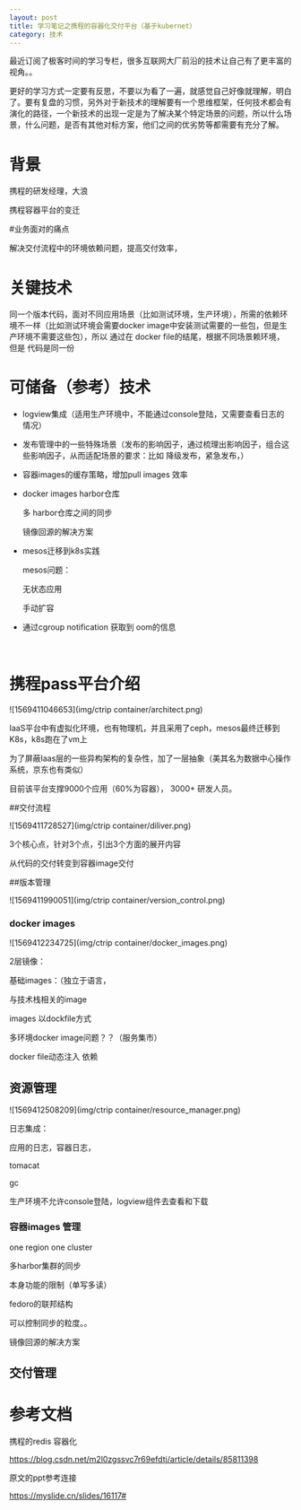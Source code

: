 ```yaml
---
layout: post
title: 学习笔记之携程的容器化交付平台（基于kubernet）
category: 技术
---
```




最近订阅了极客时间的学习专栏，很多互联网大厂前沿的技术让自己有了更丰富的视角。。



更好的学习方式一定要有反思，不要以为看了一遍，就感觉自己好像就理解，明白了。要有复盘的习惯，另外对于新技术的理解要有一个思维框架，任何技术都会有演化的路径，一个新技术的出现一定是为了解决某个特定场景的问题，所以什么场景，什么问题，是否有其他对标方案，他们之间的优劣势等都需要有充分了解。



# 背景

携程的研发经理，大浪

携程容器平台的变迁



#业务面对的痛点

解决交付流程中的环境依赖问题，提高交付效率，





# 关键技术



同一个版本代码，面对不同应用场景（比如测试环境，生产环境），所需的依赖环境不一样（比如测试环境会需要docker image中安装测试需要的一些包，但是生产环境不需要这些包），所以 通过在 docker file的结尾，根据不同场景赖环境，但是 代码是同一份





# 可储备（参考）技术

- logview集成（适用生产环境中，不能通过console登陆，又需要查看日志的情况）



- 发布管理中的一些特殊场景（发布的影响因子，通过梳理出影响因子，组合这些影响因子，从而适配场景的要求：比如 降级发布，紧急发布，）



- 容器images的缓存策略，增加pull images 效率



- docker images harbor仓库

  多 harbor仓库之间的同步

  镜像回源的解决方案



- mesos迁移到k8s实践

  mesos问题：

  无状态应用

  手动扩容



- 通过cgroup notification 获取到 oom的信息

  ​

# 携程pass平台介绍



![1569411046653](img/ctrip container/architect.png)

IaaS平台中有虚拟化环境，也有物理机，并且采用了ceph，mesos最终迁移到K8s，k8s跑在了vm上

为了屏蔽Iaas层的一些异构架构的复杂性，加了一层抽象（美其名为数据中心操作系统，京东也有类似）

 目前该平台支撑9000个应用（60%为容器）， 3000+ 研发人员。



##交付流程 

![1569411728527](img/ctrip container/diliver.png)

3个核心点，针对3个点，引出3个方面的展开内容



从代码的交付转变到容器image交付



##版本管理



![1569411990051](img/ctrip container/version_control.png)





### docker images 



![1569412234725](img/ctrip container/docker_images.png)



2层镜像：

基础images：（独立于语言，

与技术栈相关的image



images 以dockfile方式



多环境docker image问题？？（服务集市）

docker file动态注入 依赖



## 资源管理





![1569412508209](img/ctrip container/resource_manager.png)



日志集成：

应用的日志，容器日志，

tomacat

gc

生产环境不允许console登陆，logview组件去查看和下载





### 容器images 管理



one region one cluster



多harbor集群的同步

本身功能的限制（单写多读）

fedoro的联邦结构

可以控制同步的粒度。。



镜像回源的解决方案





## 交付管理



# 参考文档



携程的redis 容器化

<https://blog.csdn.net/m2l0zgssvc7r69efdtj/article/details/85811398>



原文的ppt参考连接

<https://myslide.cn/slides/16117#>

















